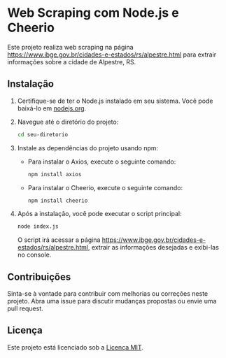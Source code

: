 # Web Scraping com Node.js e Cheerio

Este projeto realiza web scraping na página https://www.ibge.gov.br/cidades-e-estados/rs/alpestre.html para extrair informações sobre a cidade de Alpestre, RS.

## Instalação

1. Certifique-se de ter o Node.js instalado em seu sistema. Você pode baixá-lo em [nodejs.org](https://nodejs.org/).

2. Navegue até o diretório do projeto:

    ```bash
    cd seu-diretorio
    ```

3. Instale as dependências do projeto usando npm:

    - Para instalar o Axios, execute o seguinte comando:

        ```bash
        npm install axios
        ```

    - Para instalar o Cheerio, execute o seguinte comando:

        ```bash
        npm install cheerio
        ```

4. Após a instalação, você pode executar o script principal:

    ```bash
    node index.js
    ```

    O script irá acessar a página https://www.ibge.gov.br/cidades-e-estados/rs/alpestre.html, extrair as informações desejadas e exibi-las no console.

## Contribuições

Sinta-se à vontade para contribuir com melhorias ou correções neste projeto. Abra uma issue para discutir mudanças propostas ou envie uma pull request.

## Licença

Este projeto está licenciado sob a [Licença MIT](LICENSE).
